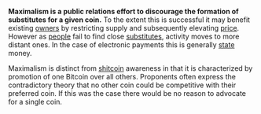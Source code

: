 **Maximalism is a public relations effort to discourage the formation of substitutes for a given coin.** To the extent this is successful it may benefit existing [owners](Glossary#owner) by restricting supply and subsequently elevating [price](Glossary#price). However as [people](Glossary#person) fail to find close [substitutes](Substitution-Principle), activity moves to more distant ones. In the case of electronic payments this is generally [state](Glossary#state) money.

Maximalism is distinct from [shitcoin](Shitcoin-Definition) awareness in that it is characterized by promotion of one Bitcoin over all others. Proponents often express the contradictory theory that no other coin could be competitive with their preferred coin. If this was the case there would be no reason to advocate for a single coin.
